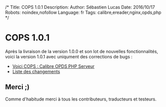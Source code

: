 /*
Title: COPS 1.0.1
Description: 
Author: Sébastien Lucas
Date: 2016/10/17
Robots: noindex,nofollow
Language: fr
Tags: calibre,ereader,nginx,opds,php
*/
# COPS 1.0.1

Après la livraison de la version 1.0.0 et son lot de nouvelles fonctionnalités, voici la version 1.0.1 avec uniqument des corrections de bugs :

* [Voici COPS : Calibre OPDS PHP Serveur](/fr/oss/calibre-opds-php-server)
* [Liste des changements](/fr/oss/calibre-opds-php-server-changelog)

## Merci ;)

Comme d'habitude merci à tous les contributeurs, traducteurs et testeurs.
